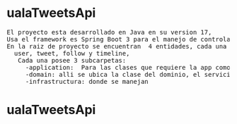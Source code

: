 # ualaTweetsApi
<pre>El proyecto esta desarrollado en Java en su version 17, 
Usa el framework es Spring Boot 3 para el manejo de controladores e inyeccion de dependencias
En la raiz de proyecto se encuentran  4 entidades, cada una en una carpeta:
  user, tweet, follow y timeline,
   Cada una posee 3 subcarpetas: 
     -application:  Para las clases que requiere la app como intercambio de datos
     -domain: alli se ubica la clase del dominio, el servicio que lo maneja, su interface, asi como la interface del repository que lo maneja. Esto con la intencion de mantener en el nivel domain el manejo del servicio y entrada/salida de la futura implementacion del repositorio
     -infrastructura: donde se manejan 
</pre>  
  
# ualaTweetsApi
